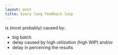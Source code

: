 ```yaml
---
layout: post
title: Every long feedback loop 
---
```


is (most probably) caused by:

- big batch
- delay caused by high utilization (high WIP) and/or
- delay in perceiving the results
